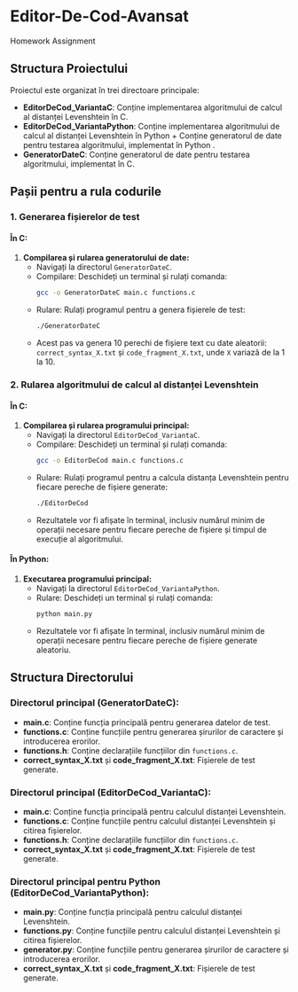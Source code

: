 # Editor-De-Cod-Avansat

Homework Assignment

## Structura Proiectului

Proiectul este organizat în trei directoare principale:

- **EditorDeCod_VariantaC**: Conține implementarea algoritmului de calcul al distanței Levenshtein în C.
- **EditorDeCod_VariantaPython**: Conține implementarea algoritmului de calcul al distanței Levenshtein în Python + Conține generatorul de date pentru testarea algoritmului, implementat în Python .
- **GeneratorDateC**: Conține generatorul de date pentru testarea algoritmului, implementat în C.

## Pașii pentru a rula codurile

### 1. Generarea fișierelor de test

#### În C:
1. **Compilarea și rularea generatorului de date:**
    - Navigați la directorul `GeneratorDateC`.
    - Compilare: Deschideți un terminal și rulați comanda:
      ```sh
      gcc -o GeneratorDateC main.c functions.c
      ```
    - Rulare: Rulați programul pentru a genera fișierele de test:
      ```sh
      ./GeneratorDateC
      ```
    - Acest pas va genera 10 perechi de fișiere text cu date aleatorii: `correct_syntax_X.txt` și `code_fragment_X.txt`, unde `X` variază de la 1 la 10.

### 2. Rularea algoritmului de calcul al distanței Levenshtein

#### În C:
1. **Compilarea și rularea programului principal:**
    - Navigați la directorul `EditorDeCod_VariantaC`.
    - Compilare: Deschideți un terminal și rulați comanda:
      ```sh
      gcc -o EditorDeCod main.c functions.c
      ```
    - Rulare: Rulați programul pentru a calcula distanța Levenshtein pentru fiecare pereche de fișiere generate:
      ```sh
      ./EditorDeCod
      ```
    - Rezultatele vor fi afișate în terminal, inclusiv numărul minim de operații necesare pentru fiecare pereche de fișiere și timpul de execuție al algoritmului.

#### În Python:
1. **Executarea programului principal:**
    - Navigați la directorul `EditorDeCod_VariantaPython`.
    - Rulare: Deschideți un terminal și rulați comanda:
      ```sh
      python main.py
      ```
    - Rezultatele vor fi afișate în terminal, inclusiv numărul minim de operații necesare pentru fiecare pereche de fișiere generate aleatoriu.

## Structura Directorului

### Directorul principal (GeneratorDateC):
- **main.c**: Conține funcția principală pentru generarea datelor de test.
- **functions.c**: Conține funcțiile pentru generarea șirurilor de caractere și introducerea erorilor.
- **functions.h**: Conține declarațiile funcțiilor din `functions.c`.
- **correct_syntax_X.txt** și **code_fragment_X.txt**: Fișierele de test generate.

### Directorul principal (EditorDeCod_VariantaC):
- **main.c**: Conține funcția principală pentru calculul distanței Levenshtein.
- **functions.c**: Conține funcțiile pentru calculul distanței Levenshtein și citirea fișierelor.
- **functions.h**: Conține declarațiile funcțiilor din `functions.c`.
- **correct_syntax_X.txt** și **code_fragment_X.txt**: Fișierele de test generate.

### Directorul principal pentru Python (EditorDeCod_VariantaPython):
- **main.py**: Conține funcția principală pentru calculul distanței Levenshtein.
- **functions.py**: Conține funcțiile pentru calculul distanței Levenshtein și citirea fișierelor.
- **generator.py**: Conține funcțiile pentru generarea șirurilor de caractere și introducerea erorilor.
- **correct_syntax_X.txt** și **code_fragment_X.txt**: Fișierele de test generate.
